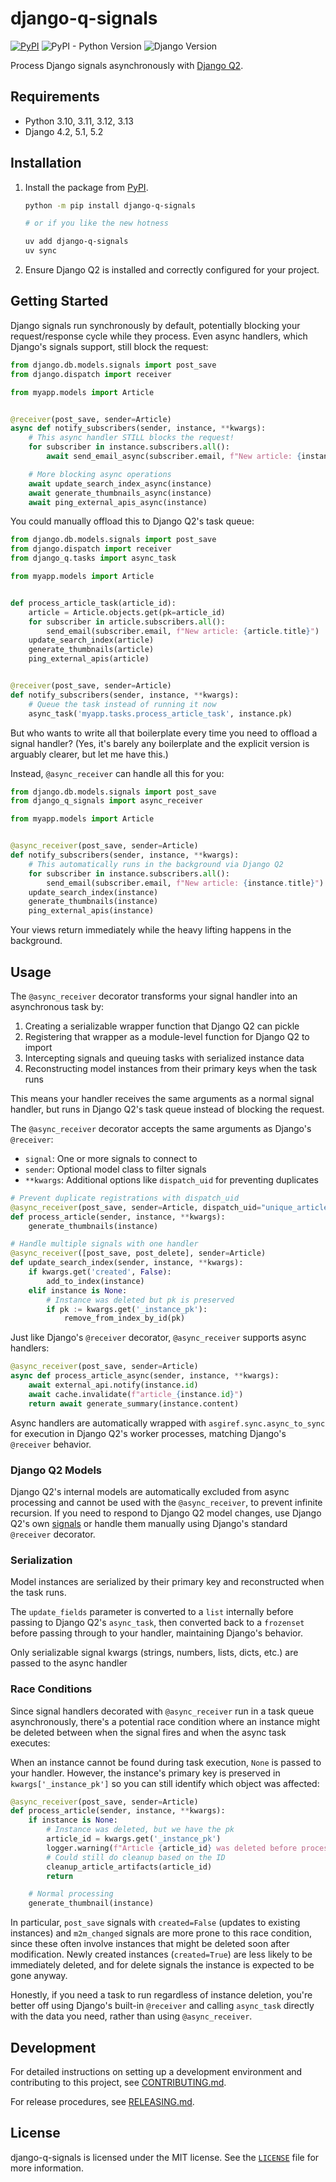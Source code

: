 # django-q-signals

<!-- [[[cog
import subprocess
import cog

from noxfile import DJ_VERSIONS
from noxfile import PY_VERSIONS

cog.outl("[![PyPI](https://img.shields.io/pypi/v/django-q-signals)](https://pypi.org/project/django-q-signals/)")
cog.outl("![PyPI - Python Version](https://img.shields.io/pypi/pyversions/django-q-signals)")
cog.outl(f"![Django Version](https://img.shields.io/badge/django-{'%20%7C%20'.join(DJ_VERSIONS)}-%2344B78B?labelColor=%23092E20)")
]]] -->
[![PyPI](https://img.shields.io/pypi/v/django-q-signals)](https://pypi.org/project/django-q-signals/)
![PyPI - Python Version](https://img.shields.io/pypi/pyversions/django-q-signals)
![Django Version](https://img.shields.io/badge/django-4.2%20%7C%205.1%20%7C%205.2%20%7C%20main-%2344B78B?labelColor=%23092E20)
<!-- [[[end]]] -->

Process Django signals asynchronously with [Django Q2](https://github.com/django-q2/django-q2).

## Requirements

<!-- [[[cog
import subprocess
import cog

from noxfile import DJ_VERSIONS
from noxfile import PY_VERSIONS

cog.outl(f"- Python {', '.join([version for version in PY_VERSIONS])}")
cog.outl(f"- Django {', '.join([version for version in DJ_VERSIONS if version != 'main'])}")
]]] -->
- Python 3.10, 3.11, 3.12, 3.13
- Django 4.2, 5.1, 5.2
<!-- [[[end]]] -->

## Installation

1. Install the package from [PyPI](https://pypi.org/project/django-q-signals).

    ```bash
    python -m pip install django-q-signals

    # or if you like the new hotness

    uv add django-q-signals
    uv sync
    ```

2. Ensure Django Q2 is installed and correctly configured for your project.

## Getting Started

Django signals run synchronously by default, potentially blocking your request/response cycle while they process. Even async handlers, which Django's signals support, still block the request:

```python
from django.db.models.signals import post_save
from django.dispatch import receiver

from myapp.models import Article


@receiver(post_save, sender=Article)
async def notify_subscribers(sender, instance, **kwargs):
    # This async handler STILL blocks the request!
    for subscriber in instance.subscribers.all():
        await send_email_async(subscriber.email, f"New article: {instance.title}")

    # More blocking async operations
    await update_search_index_async(instance)
    await generate_thumbnails_async(instance)
    await ping_external_apis_async(instance)
```

You could manually offload this to Django Q2's task queue:

```python
from django.db.models.signals import post_save
from django.dispatch import receiver
from django_q.tasks import async_task

from myapp.models import Article


def process_article_task(article_id):
    article = Article.objects.get(pk=article_id)
    for subscriber in article.subscribers.all():
        send_email(subscriber.email, f"New article: {article.title}")
    update_search_index(article)
    generate_thumbnails(article)
    ping_external_apis(article)


@receiver(post_save, sender=Article)
def notify_subscribers(sender, instance, **kwargs):
    # Queue the task instead of running it now
    async_task('myapp.tasks.process_article_task', instance.pk)
```

But who wants to write all that boilerplate every time you need to offload a signal handler? (Yes, it's barely any boilerplate and the explicit version is arguably clearer, but let me have this.) 

Instead, `@async_receiver` can handle all this for you:

```python
from django.db.models.signals import post_save
from django_q_signals import async_receiver

from myapp.models import Article


@async_receiver(post_save, sender=Article)
def notify_subscribers(sender, instance, **kwargs):
    # This automatically runs in the background via Django Q2
    for subscriber in instance.subscribers.all():
        send_email(subscriber.email, f"New article: {instance.title}")
    update_search_index(instance)
    generate_thumbnails(instance)
    ping_external_apis(instance)
```

Your views return immediately while the heavy lifting happens in the background.

## Usage

The `@async_receiver` decorator transforms your signal handler into an asynchronous task by:

1. Creating a serializable wrapper function that Django Q2 can pickle
2. Registering that wrapper as a module-level function for Django Q2 to import
3. Intercepting signals and queuing tasks with serialized instance data
4. Reconstructing model instances from their primary keys when the task runs

This means your handler receives the same arguments as a normal signal handler, but runs in Django Q2's task queue instead of blocking the request.

The `@async_receiver` decorator accepts the same arguments as Django's `@receiver`:

- `signal`: One or more signals to connect to
- `sender`: Optional model class to filter signals
- `**kwargs`: Additional options like `dispatch_uid` for preventing duplicates

```python
# Prevent duplicate registrations with dispatch_uid
@async_receiver(post_save, sender=Article, dispatch_uid="unique_article_handler")
def process_article(sender, instance, **kwargs):
    generate_thumbnails(instance)

# Handle multiple signals with one handler
@async_receiver([post_save, post_delete], sender=Article)
def update_search_index(sender, instance, **kwargs):
    if kwargs.get('created', False):
        add_to_index(instance)
    elif instance is None:
        # Instance was deleted but pk is preserved
        if pk := kwargs.get('_instance_pk'):
            remove_from_index_by_id(pk)
```

Just like Django's `@receiver` decorator, `@async_receiver` supports async handlers:

```python
@async_receiver(post_save, sender=Article)
async def process_article_async(sender, instance, **kwargs):
    await external_api.notify(instance.id)
    await cache.invalidate(f"article_{instance.id}")
    return await generate_summary(instance.content)
```

Async handlers are automatically wrapped with `asgiref.sync.async_to_sync` for execution in Django Q2's worker processes, matching Django's `@receiver` behavior.

### Django Q2 Models

Django Q2's internal models are automatically excluded from async processing and cannot be used with the `@async_receiver`, to prevent infinite recursion. If you need to respond to Django Q2 model changes, use Django Q2's own [signals](https://django-q2.readthedocs.io/en/master/signals.html) or handle them manually using Django's standard `@receiver` decorator.

### Serialization

Model instances are serialized by their primary key and reconstructed when the task runs.

The `update_fields` parameter is converted to a `list` internally before passing to Django Q2's `async_task`, then converted back to a `frozenset` before passing through to your handler, maintaining Django's behavior.

Only serializable signal kwargs (strings, numbers, lists, dicts, etc.) are passed to the async handler

### Race Conditions

Since signal handlers decorated with `@async_receiver` run in a task queue asynchronously, there's a potential race condition where an instance might be deleted between when the signal fires and when the async task executes:

When an instance cannot be found during task execution, `None` is passed to your handler. However, the instance's primary key is preserved in `kwargs['_instance_pk']` so you can still identify which object was affected:

```python
@async_receiver(post_save, sender=Article)
def process_article(sender, instance, **kwargs):
    if instance is None:
        # Instance was deleted, but we have the pk
        article_id = kwargs.get('_instance_pk')
        logger.warning(f"Article {article_id} was deleted before processing")
        # Could still do cleanup based on the ID
        cleanup_article_artifacts(article_id)
        return

    # Normal processing
    generate_thumbnail(instance)
```

In particular, `post_save` signals with `created=False` (updates to existing instances) and `m2m_changed` signals are more prone to this race condition, since these often involve instances that might be deleted soon after modification. Newly created instances (`created=True`) are less likely to be immediately deleted, and for delete signals the instance is expected to be gone anyway.

Honestly, if you need a task to run regardless of instance deletion, you're better off using Django's built-in `@receiver` and calling `async_task` directly with the data you need, rather than using `@async_receiver`.

## Development

For detailed instructions on setting up a development environment and contributing to this project, see [CONTRIBUTING.md](CONTRIBUTING.md).

For release procedures, see [RELEASING.md](RELEASING.md).

## License

django-q-signals is licensed under the MIT license. See the [`LICENSE`](LICENSE) file for more information.
